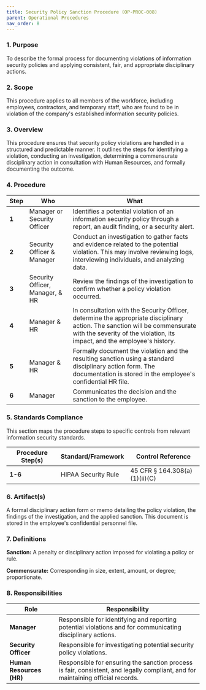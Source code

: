 ```yaml
---
title: Security Policy Sanction Procedure (OP-PROC-008)
parent: Operational Procedures
nav_order: 8
---
```

### 1. Purpose

To describe the formal process for documenting violations of information security policies and applying consistent, fair, and appropriate disciplinary actions.

### 2. Scope

This procedure applies to all members of the workforce, including employees, contractors, and temporary staff, who are found to be in violation of the company's established information security policies.

### 3. Overview

This procedure ensures that security policy violations are handled in a structured and predictable manner. It outlines the steps for identifying a violation, conducting an investigation, determining a commensurate disciplinary action in consultation with Human Resources, and formally documenting the outcome.

### 4. Procedure

| **Step** | **Who**                      | **What**                                                                                                                                                              |
| -------- | ---------------------------- | --------------------------------------------------------------------------------------------------------------------------------------------------------------------- |
| **1**    | Manager or Security Officer  | Identifies a potential violation of an information security policy through a report, an audit finding, or a security alert.                                           |
| **2**    | Security Officer & Manager   | Conduct an investigation to gather facts and evidence related to the potential violation. This may involve reviewing logs, interviewing individuals, and analyzing data. |
| **3**    | Security Officer, Manager, & HR | Review the findings of the investigation to confirm whether a policy violation occurred.                                                                              |
| **4**    | Manager & HR                 | In consultation with the Security Officer, determine the appropriate disciplinary action. The sanction will be commensurate with the severity of the violation, its impact, and the employee's history. |
| **5**    | Manager & HR                 | Formally document the violation and the resulting sanction using a standard disciplinary action form. The documentation is stored in the employee's confidential HR file. |
| **6**    | Manager                      | Communicates the decision and the sanction to the employee.                                                                                                           |

### 5. Standards Compliance

This section maps the procedure steps to specific controls from relevant information security standards.

| **Procedure Step(s)** | **Standard/Framework**     | **Control Reference**        |
| --------------------- | -------------------------- | ---------------------------- |
| **1-6**               | HIPAA Security Rule        | 45 CFR § 164.308(a)(1)(ii)(C) |

### 6. Artifact(s)

A formal disciplinary action form or memo detailing the policy violation, the findings of the investigation, and the applied sanction. This document is stored in the employee's confidential personnel file.

### 7. Definitions

**Sanction:** A penalty or disciplinary action imposed for violating a policy or rule.

**Commensurate:** Corresponding in size, extent, amount, or degree; proportionate.

### 8. Responsibilities

| **Role**             | **Responsibility**                                                                                             |
| -------------------- | -------------------------------------------------------------------------------------------------------------- |
| **Manager**          | Responsible for identifying and reporting potential violations and for communicating disciplinary actions.     |
| **Security Officer** | Responsible for investigating potential security policy violations.                                            |
| **Human Resources (HR)** | Responsible for ensuring the sanction process is fair, consistent, and legally compliant, and for maintaining official records. |
